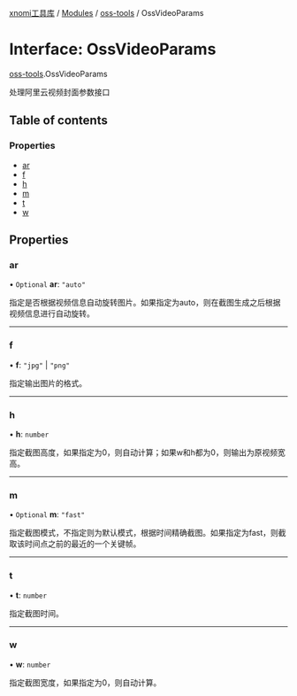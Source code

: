 [xnomi工具库](../README.md) / [Modules](../modules.md) / [oss-tools](../modules/oss_tools.md) / OssVideoParams

# Interface: OssVideoParams

[oss-tools](../modules/oss_tools.md).OssVideoParams

处理阿里云视频封面参数接口

## Table of contents

### Properties

- [ar](oss_tools.OssVideoParams.md#ar)
- [f](oss_tools.OssVideoParams.md#f)
- [h](oss_tools.OssVideoParams.md#h)
- [m](oss_tools.OssVideoParams.md#m)
- [t](oss_tools.OssVideoParams.md#t)
- [w](oss_tools.OssVideoParams.md#w)

## Properties

### ar

• `Optional` **ar**: ``"auto"``

指定是否根据视频信息自动旋转图片。如果指定为auto，则在截图生成之后根据视频信息进行自动旋转。

___

### f

• **f**: ``"jpg"`` \| ``"png"``

指定输出图片的格式。

___

### h

• **h**: `number`

指定截图高度，如果指定为0，则自动计算；如果w和h都为0，则输出为原视频宽高。

___

### m

• `Optional` **m**: ``"fast"``

指定截图模式，不指定则为默认模式，根据时间精确截图。如果指定为fast，则截取该时间点之前的最近的一个关键帧。

___

### t

• **t**: `number`

指定截图时间。

___

### w

• **w**: `number`

指定截图宽度，如果指定为0，则自动计算。
